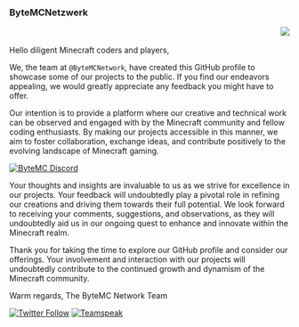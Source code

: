 <h3 align="left">ByteMCNetzwerk
  <p align="right"> <img src="https://komarev.com/ghpvc/?username=ByteMCNetzwerk&label=Profile%20views&color=e6a40b&style=flat" /> </p>
</h3>

Hello diligent Minecraft coders and players,

We, the team at `@ByteMCNetwork`, have created this GitHub profile to showcase some of our projects to the public. If you find our endeavors appealing, we would greatly appreciate any feedback you might have to offer.

Our intention is to provide a platform where our creative and technical work can be observed and engaged with by the Minecraft community and fellow coding enthusiasts. By making our projects accessible in this manner, we aim to foster collaboration, exchange ideas, and contribute positively to the evolving landscape of Minecraft gaming.

<a href="https://discord.gg/papermc">
         <img alt="ByteMC Discord" src="https://discord.com/api/guilds/1039109366361620550/widget.png?style=banner2">
</a>
<p></p>


Your thoughts and insights are invaluable to us as we strive for excellence in our projects. Your feedback will undoubtedly play a pivotal role in refining our creations and driving them towards their full potential. We look forward to receiving your comments, suggestions, and observations, as they will undoubtedly aid us in our ongoing quest to enhance and innovate within the Minecraft realm.

Thank you for taking the time to explore our GitHub profile and consider our offerings. Your involvement and interaction with our projects will undoubtedly contribute to the continued growth and dynamism of the Minecraft community.

Warm regards,
The ByteMC Network Team

<p></p>

[![Twitter Follow](https://img.shields.io/twitter/follow/ByteMCNetzwerk?color=1DA1F2&logo=twitter&style=for-the-badge)](https://twitter.com/ByteMCNetzwerk)
[![Teamspeak][teamspeak-shield]][teamspeak-url]

[teamspeak-shield]: https://img.shields.io/badge/-Teamspeak-black.svg?style=for-the-badge&logo=teamspeak&colorB=555
[teamspeak-url]: ts3server://bytemc.de
